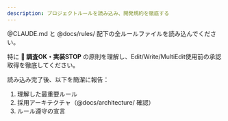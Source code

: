 ```yaml
---
description: プロジェクトルールを読み込み、開発規約を徹底する
---
```


@CLAUDE.md と @docs/rules/ 配下の全ルールファイルを読み込んでください。

特に **🚨 調査OK・実装STOP** の原則を理解し、Edit/Write/MultiEdit使用前の承認取得を徹底してください。

読み込み完了後、以下を簡潔に報告：
1. 理解した最重要ルール
2. 採用アーキテクチャ（@docs/architecture/ 確認）
3. ルール遵守の宣言